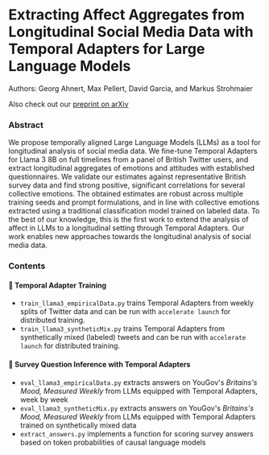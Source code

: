 # Extracting Affect Aggregates from Longitudinal Social Media Data with Temporal Adapters for Large Language Models
Authors: Georg Ahnert, Max Pellert, David Garcia, and Markus Strohmaier

Also check out our <a href="https://arxiv.org/abs/2409.17990" target="_blank">preprint on arXiv</a>

### Abstract

We propose temporally aligned Large Language Models (LLMs) as a tool for longitudinal analysis of social media data. We fine-tune Temporal Adapters for Llama 3 8B on full timelines from a panel of British Twitter users, and extract longitudinal aggregates of emotions and attitudes with established questionnaires. We validate our estimates against representative British survey data and find strong positive, significant correlations for several collective emotions. The obtained estimates are robust across multiple training seeds and prompt formulations, and in line with collective emotions extracted using a traditional classification model trained on labeled data. To the best of our knowledge, this is the first work to extend the analysis of affect in LLMs to a longitudinal setting through Temporal Adapters. Our work enables new approaches towards the longitudinal analysis of social media data.

### Contents

#### 🦙 Temporal Adapter Training

- `train_llama3_empiricalData.py` trains Temporal Adapters from weekly splits of Twitter data and can be run with `accelerate launch` for distributed training.
- `train_llama3_syntheticMix.py` trains Temporal Adapters from synthetically mixed (labeled) tweets and can be run with `accelerate launch` for distributed training.

#### 🤖 Survey Question Inference with Temporal Adapters

- `eval_llama3_empiricalData.py` extracts answers on YouGov's *Britains's Mood, Measured Weekly* from LLMs equipped with Temporal Adapters, week by week
- `eval_llama3_syntheticMix.py` extracts answers on YouGov's *Britains's Mood, Measured Weekly* from LLMs equipped with Temporal Adapters trained on synthetically mixed data
- `extract_answers.py` implements a function for scoring survey answers based on token probabilities of causal language models